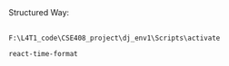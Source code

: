 ##

Structured Way: 



##


```
F:\L4T1_code\CSE408_project\dj_env1\Scripts\activate

react-time-format
```

##